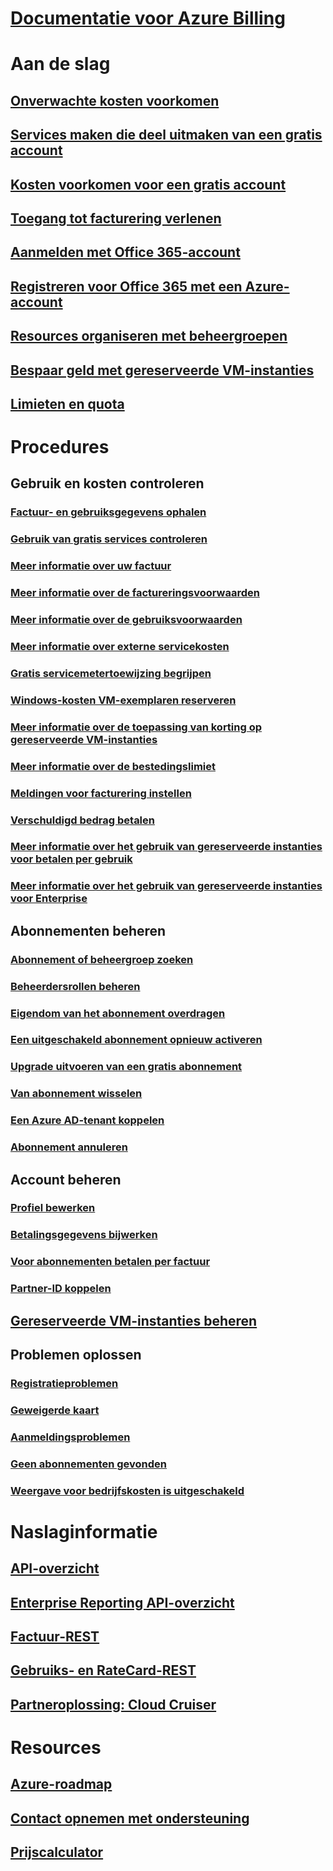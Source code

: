 
# [Documentatie voor Azure Billing](index.md)

# Aan de slag
## [Onverwachte kosten voorkomen](billing-getting-started.md)
## [Services maken die deel uitmaken van een gratis account](billing-create-free-services-included-free-account.md)
## [Kosten voorkomen voor een gratis account](billing-avoid-charges-free-account.md)
## [Toegang tot facturering verlenen](billing-manage-access.md)
## [Aanmelden met Office 365-account](billing-use-existing-office-365-account-azure-subscription.md)
## [Registreren voor Office 365 met een Azure-account](billing-use-existing-azure-account-for-office-365-subscription.md)
## [Resources organiseren met beheergroepen](billing-enterprise-mgmt-group-overview.md)
## [Bespaar geld met gereserveerde VM-instanties](billing-save-compute-costs-reservations.md)
## [Limieten en quota](../azure-subscription-service-limits.md?toc=/azure/billing/TOC.json)

# Procedures
## Gebruik en kosten controleren
### [Factuur- en gebruiksgegevens ophalen](billing-download-azure-invoice-daily-usage-date.md)
### [Gebruik van gratis services controleren](billing-check-free-service-usage.md)
### [Meer informatie over uw factuur](billing-understand-your-bill.md)
### [Meer informatie over de factureringsvoorwaarden](billing-understand-your-invoice.md)
### [Meer informatie over de gebruiksvoorwaarden](billing-understand-your-usage.md)
### [Meer informatie over externe servicekosten](billing-understand-your-azure-marketplace-charges.md)
### [Gratis servicemetertoewijzing begrijpen](billing-understand-free-service-meter-mapping.md)
### [Windows-kosten VM-exemplaren reserveren](billing-reserved-instance-windows-software-costs.md)
### [Meer informatie over de toepassing van korting op gereserveerde VM-instanties](billing-understand-vm-reservation-charges.md)
### [Meer informatie over de bestedingslimiet](billing-spending-limit.md)
### [Meldingen voor facturering instellen](billing-set-up-alerts.md)
### [Verschuldigd bedrag betalen](billing-azure-subscription-past-due-balance.md)
### [Meer informatie over het gebruik van gereserveerde instanties voor betalen per gebruik](billing-understand-reserved-instance-usage.md)
### [Meer informatie over het gebruik van gereserveerde instanties voor Enterprise](billing-understand-reserved-instance-usage-ea.md)

## Abonnementen beheren
### [Abonnement of beheergroep zoeken](billing-enterprise-mgmt-grp-find.md)
### [Beheerdersrollen beheren](billing-add-change-azure-subscription-administrator.md)
### [Eigendom van het abonnement overdragen](billing-subscription-transfer.md)
### [Een uitgeschakeld abonnement opnieuw activeren](billing-subscription-become-disable.md)
### [Upgrade uitvoeren van een gratis abonnement](billing-upgrade-azure-subscription.md)
### [Van abonnement wisselen](billing-how-to-switch-azure-offer.md)
### [Een Azure AD-tenant koppelen](../active-directory/active-directory-how-subscriptions-associated-directory.md?toc=/azure/billing/TOC.json)
### [Abonnement annuleren](billing-how-to-cancel-azure-subscription.md)
## Account beheren
### [Profiel bewerken](billing-how-to-change-azure-account-profile.md)
### [Betalingsgegevens bijwerken](billing-how-to-change-credit-card.md)
### [Voor abonnementen betalen per factuur](billing-how-to-pay-by-invoice.md)
### [Partner-ID koppelen](billing-partner-admin-link-started.md)
## [Gereserveerde VM-instanties beheren](billing-manage-reserved-vm-instance.md)
## Problemen oplossen
### [Registratieproblemen](https://support.microsoft.com/en-us/help/4042959)
### [Geweigerde kaart](https://support.microsoft.com/en-us/help/4042960)
### [Aanmeldingsproblemen](https://support.microsoft.com/en-us/help/4042961)
### [Geen abonnementen gevonden](billing-no-subscriptions-found.md)
### [Weergave voor bedrijfskosten is uitgeschakeld](billing-enterprise-mgmt-grp-troubleshoot-cost-view.md)

# Naslaginformatie
## [API-overzicht](billing-usage-rate-card-overview.md)
## [Enterprise Reporting API-overzicht](billing-enterprise-api.md)
## [Factuur-REST](/rest/api/billing)
## [Gebruiks- en RateCard-REST](https://msdn.microsoft.com/library/azure/1ea5b323-54bb-423d-916f-190de96c6a3c)
## [Partneroplossing: Cloud Cruiser](billing-usage-rate-card-partner-solution-cloudcruiser.md)

# Resources
## [Azure-roadmap](https://azure.microsoft.com/roadmap/)
## [Contact opnemen met ondersteuning](../azure-supportability/how-to-create-azure-support-request.md)
## [Prijscalculator](https://azure.microsoft.com/pricing/calculator/)
